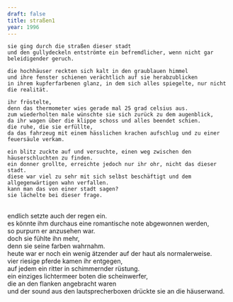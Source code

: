```yaml
---
draft: false
title: straßen1
year: 1996
---
```

	sie ging durch die straßen dieser stadt  
	und den gullydeckeln entströmte ein befremdlicher, wenn nicht gar beleidigender geruch.  
   
	die hochhäuser reckten sich kalt in den graublauen himmel  
	und ihre fenster schienen verächtlich auf sie herabzublicken  
	in ihrem kupferfarbenen glanz, in dem sich alles spiegelte, nur nicht die realität.  
   
	ihr fröstelte,  
	denn das thermometer wies gerade mal 25 grad celsius aus.  
	zum wiederholten male wünschte sie sich zurück zu dem augenblick,  
	da ihr wagen über die klippe schoss und alles beendet schien.  
	die ruhe, die sie erfüllte,  
	da das fahrzeug mit einem hässlichen krachen aufschlug und zu einer feuersäule verkam.  
    
	ein blitz zuckte auf und versuchte, einen weg zwischen den häuserschluchten zu finden.  
	ein donner grollte, erreichte jedoch nur ihr ohr, nicht das dieser stadt.  
	diese war viel zu sehr mit sich selbst beschäftigt und dem allgegenwärtigen wahn verfallen.  
	kann man das von einer stadt sagen?  
	sie lächelte bei dieser frage.  
    
	endlich setzte auch der regen ein.  
	es könnte ihm durchaus eine romantische note abgewonnen werden,  
	so purpurn er anzusehen war.  
	doch sie fühlte ihn mehr,  
	denn sie seine farben wahrnahm.  
	heute war er noch ein wenig ätzender auf der haut als normalerweise.  
	vier riesige pferde kamen ihr entgegen,  
	auf jedem ein ritter in schimmernder rüstung.  
	ein einziges lichtermeer boten die scheinwerfer,  
	die an den flanken angebracht waren  
	und der sound aus den lautsprecherboxen drückte sie an die häuserwand.
